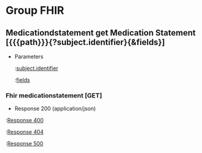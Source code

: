 # Group FHIR

## Medicationdstatement get Medication Statement [{{{path}}}{?subject.identifier}{&fields}]

+ Parameters

    :[subject.identifier]({{{common}}}/parameters/subject.identifier.md)

    :[fields]({{{common}}}/parameters/fields.md)


### Fhir medicationstatement [GET]

+ Response 200 (application/json)

:[Response 400]({{{common}}}/responses/400.md)

:[Response 404]({{{common}}}/responses/404.md)

:[Response 500]({{{common}}}/responses/500.md)

